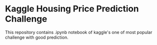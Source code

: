 # Kaggle Housing Price Prediction Challenge
This repository contains .ipynb notebook of kaggle's one of most popular challenge with good prediction.
